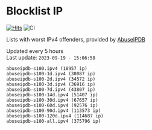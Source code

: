 # Blocklist IP

[![Hits](https://hits.seeyoufarm.com/api/count/incr/badge.svg?url=https%3A%2F%2Fgithub.com%2Fborestad%2Fblocklist-ip%2F&count_bg=%2379C83D&title_bg=%23555555&icon=&icon_color=%23E7E7E7&title=hits&edge_flat=false)](https://hits.seeyoufarm.com)  ![CI](https://img.shields.io/github/workflow/status/borestad/blocklist-ip/CI?style=flat-square)

Lists with worst IPv4 offenders, provided by [AbuseIPDB](https://www.abuseipdb.com/)

<!-- FOOTER-PLACEHOLDER -->
Updated every 5 hours<br>
Last update: `2023-09-19 - 15:06:58`
```
abuseipdb-s100.ipv4 (18957 ip)
abuseipdb-s100-1d.ipv4 (30087 ip)
abuseipdb-s100-2d.ipv4 (34572 ip)
abuseipdb-s100-3d.ipv4 (36916 ip)
abuseipdb-s100-7d.ipv4 (43807 ip)
abuseipdb-s100-14d.ipv4 (51407 ip)
abuseipdb-s100-30d.ipv4 (67657 ip)
abuseipdb-s100-60d.ipv4 (92576 ip)
abuseipdb-s100-90d.ipv4 (113573 ip)
abuseipdb-s100-120d.ipv4 (114687 ip)
abuseipdb-s100-all.ipv4 (375796 ip)
```
